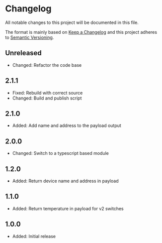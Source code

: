 # Changelog

All notable changes to this project will be documented in this file.

The format is mainly based on [Keep a Changelog](http://keepachangelog.com/)
and this project adheres to [Semantic Versioning](http://semver.org/).

## Unreleased

- Changed: Refactor the code base

## 2.1.1

- Fixed: Rebuild with correct source
- Changed: Build and publish script

## 2.1.0

- Added: Add name and address to the payload output

## 2.0.0

- Changed: Switch to a typescript based module

## 1.2.0

- Added: Return device name and address in payload

## 1.1.0

- Added: Return temperature in payload for v2 switches

## 1.0.0

- Added: Initial release

